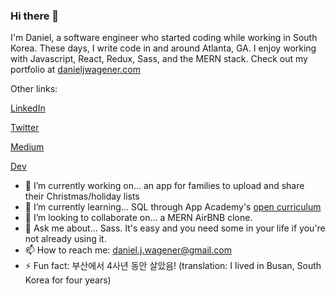 ### Hi there 👋

I'm Daniel, a software engineer who started coding while working in South Korea. These days, I write code in and around Atlanta, GA. I enjoy working with Javascript, React, Redux, Sass, and the MERN stack. Check out my portfolio at [danieljwagener.com](https://danieljwagener.com/) 


Other links:

[LinkedIn](https://www.linkedin.com/in/daniel-wagener-866868141/)

[Twitter](https://twitter.com/wagener_daniel)

[Medium](https://medium.com/@signiorgratiano)

[Dev](https://dev.to/danieljwagener)


- 🔭 I’m currently working on... an app for families to upload and share their Christmas/holiday lists
- 🌱 I’m currently learning... SQL through App Academy's [open curriculum](https://open.appacademy.io/)
- 👯 I’m looking to collaborate on... a MERN AirBNB clone. 
- :speech_balloon: Ask me about... Sass. It's easy and you need some in your life if you're not already using it.  
- 📫 How to reach me: daniel.j.wagener@gmail.com
- ⚡ Fun fact: 부산에서 4사년 동안 살았음! (translation: I lived in Busan, South Korea for four years)
